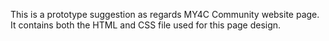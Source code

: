 This is a prototype suggestion as regards MY4C Community website page. It contains both the HTML and CSS file used for this page design. 